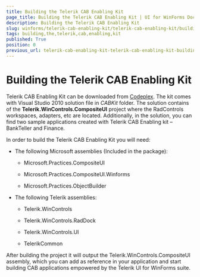 ```yaml
---
title: Building the Telerik CAB Enabling Kit
page_title: Building the Telerik CAB Enabling Kit | UI for WinForms Documentation
description: Building the Telerik CAB Enabling Kit
slug: winforms/telerik-cab-enabling-kit/telerik-cab-enabling-kit/building-the-telerik-cab-enabling-kit
tags: building,the,telerik,cab,enabling,kit
published: True
position: 0
previous_url: telerik-cab-enabling-kit-telerik-cab-enabling-kit-building-the-telerik-cab-enabling-kit
---
```


# Building the Telerik CAB Enabling Kit

Telerik CAB Enabling Kit can be downloaded from [Codeplex](http://telerikcab.codeplex.com/). The kit comes with Visual Studio 2010 solution file in *CABKit* folder. The solution contains of the __Telerik.WinControls.CompositeUI__ project where the RadControls workspaces, adapters, etc are located. Additionally, in the solution, you can find two sample applications created with Telerik CAB Enabling kit – BankTeller and Finance.

In order to build the Telerik CAB Enabling Kit you will need:

* The following Microsoft assemblies (Included in the package):
	
	* Microsoft.Practices.CompositeUI
	
	* Microsoft.Practices.CompositeUI.Winforms
	
	* Microsoft.Practices.ObjectBuilder

* The following Telerik assemblies:

	* Telerik.WinControls
	
	* Telerik.WinControls.RadDock
	
	* Telerik.WinControls.UI
	
	* TelerikCommon

After building the project it will output the Telerik.WinControls.CompositeUI assembly, which you can add as reference in your application and start building CAB applications empowered by the Telerik UI for WinForms suite.
        
